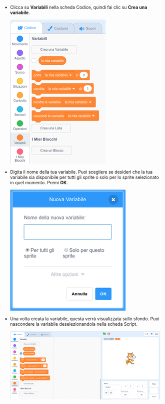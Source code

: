 + Clicca su **Variabili** nella scheda Codice, quindi fai clic su **Crea una variabile**.
    
    ![Blocchi per le variabili](images/data-blocks.png)

+ Digita il nome della tua variabile. Puoi scegliere se desideri che la tua variabile sia disponibile per tutti gli sprite o solo per lo sprite selezionato in quel momento. Premi **OK**.
    
    ![Creare una variabile](images/create-variable.png)

+ Una volta creata la variabile, questa verrà visualizzata sullo sfondo. Puoi nascondere la variabile deselezionandola nella scheda Script.
    
    ![Variabili visibili sullo sfondo](images/variable-show.png)